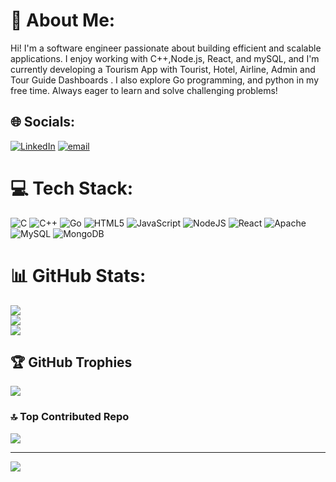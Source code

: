 # 💫 About Me:
Hi! I'm a software engineer passionate about building efficient and scalable applications. I enjoy working with C++,Node.js, React, and mySQL, and I'm currently developing a Tourism App with Tourist, Hotel, Airline, Admin and Tour Guide Dashboards . I also explore Go programming, and python in my free time. Always eager to learn and solve challenging problems!


## 🌐 Socials:
[![LinkedIn](https://img.shields.io/badge/LinkedIn-%230077B5.svg?logo=linkedin&logoColor=white)](https://linkedin.com/in/www.linkedin.com/in/murtaza-ansari-242a80250) [![email](https://img.shields.io/badge/Email-D14836?logo=gmail&logoColor=white)](mailto:murtazaansari242@gmail.com) 

# 💻 Tech Stack:
![C](https://img.shields.io/badge/c-%2300599C.svg?style=for-the-badge&logo=c&logoColor=white) ![C++](https://img.shields.io/badge/c++-%2300599C.svg?style=for-the-badge&logo=c%2B%2B&logoColor=white) ![Go](https://img.shields.io/badge/go-%2300ADD8.svg?style=for-the-badge&logo=go&logoColor=white) ![HTML5](https://img.shields.io/badge/html5-%23E34F26.svg?style=for-the-badge&logo=html5&logoColor=white) ![JavaScript](https://img.shields.io/badge/javascript-%23323330.svg?style=for-the-badge&logo=javascript&logoColor=%23F7DF1E) ![NodeJS](https://img.shields.io/badge/node.js-6DA55F?style=for-the-badge&logo=node.js&logoColor=white) ![React](https://img.shields.io/badge/react-%2320232a.svg?style=for-the-badge&logo=react&logoColor=%2361DAFB) ![Apache](https://img.shields.io/badge/apache-%23D42029.svg?style=for-the-badge&logo=apache&logoColor=white) ![MySQL](https://img.shields.io/badge/mysql-4479A1.svg?style=for-the-badge&logo=mysql&logoColor=white) ![MongoDB](https://img.shields.io/badge/MongoDB-%234ea94b.svg?style=for-the-badge&logo=mongodb&logoColor=white)
# 📊 GitHub Stats:
![](https://github-readme-stats.vercel.app/api?username=Murtaza018&theme=dark&hide_border=false&include_all_commits=true&count_private=true)<br/>
![](https://github-readme-streak-stats.herokuapp.com/?user=Murtaza018&theme=dark&hide_border=false)<br/>
![](https://github-readme-stats.vercel.app/api/top-langs/?username=Murtaza018&theme=dark&hide_border=false&include_all_commits=true&count_private=true&layout=compact)

## 🏆 GitHub Trophies
![](https://github-profile-trophy.vercel.app/?username=Murtaza018&theme=radical&no-frame=true&no-bg=false&margin-w=4)

### 🔝 Top Contributed Repo
![](https://github-contributor-stats.vercel.app/api?username=Murtaza018&limit=5&theme=dark&combine_all_yearly_contributions=true)

---
[![](https://visitcount.itsvg.in/api?id=Murtaza018&icon=0&color=0)](https://visitcount.itsvg.in)

<!-- Proudly created with GPRM ( https://gprm.itsvg.in ) -->
